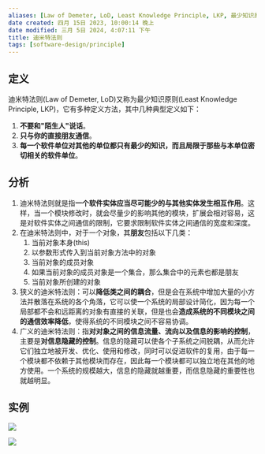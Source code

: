 ```yaml
---
aliases: [Law of Demeter, LoD, Least Knowledge Principle, LKP, 最少知识原则]
date created: 四月 15日 2023, 10:00:14 晚上
date modified: 三月 5日 2024, 4:07:11 下午
title: 迪米特法则
tags: [software-design/principle]
---
```


## 定义

迪米特法则(Law of Demeter, LoD)又称为最少知识原则(Least Knowledge Principle, LKP)，它有多种定义方法，其中几种典型定义如下：
1. **不要和"陌生人"说话**。
2. **只与你的直接朋友通信**。
3. **每一个软件单位对其他的单位都只有最少的知识，而且局限于那些与本单位密切相关的软件单位**。

## 分析

1. 迪米特法则就是指**一个软件实体应当尽可能少的与其他实体发生相互作用**。这样，当一个模块修改时，就会尽量少的影响其他的模块，扩展会相对容易，这是对软件实体之间通信的限制，它要求限制软件实体之间通信的宽度和深度。
2. 在迪米特法则中，对于一个对象，其**朋友**包括以下几类：
	1. 当前对象本身(this)
	2. 以参数形式传入到当前对象方法中的对象
	3. 当前对象的成员对象
	4. 如果当前对象的成员对象是一个集合，那么集合中的元素也都是朋友
	5. 当前对象所创建的对象
3. 狭义的迪米特法则：可以**降低类之间的耦合**，但是会在系统中增加大量的小方法并散落在系统的各个角落，它可以使一个系统的局部设计简化，因为每一个局部都不会和远距离的对象有直接的关联，但是也会**造成系统的不同模块之间的通信效率降低**，使得系统的不同模块之间不容易协调。
4.  广义的迪米特法则：指**对对象之间的信息流量、流向以及信息的影响的控制**，主要是**对信息隐藏的控制**。信息的隐藏可以使各个子系统之间脱耦，从而允许它们独立地被开发、优化、使用和修改，同时可以促进软件的复用，由于每一个模块都不依赖于其他模块而存在，因此每一个模块都可以独立地在其他的地方使用。一个系统的规模越大，信息的隐藏就越重要，而信息隐藏的重要性也就越明显。

## 实例

![](https://spricoder.oss-cn-shanghai.aliyuncs.com/2021-Software-System-Design/img/lec01/18.png)

![](https://spricoder.oss-cn-shanghai.aliyuncs.com/2021-Software-System-Design/img/lec01/19.png)
